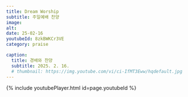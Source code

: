 ```yaml
---
title: Dream Worship
subtitle: 주일예배 찬양
image:
alt:
date: 25-02-16
youtubeId: 8zkBWKCr3VE
category: praise

caption:
  title: 경배와 찬양
  subtitle: 2025. 2. 16.
  # thumbnail: https://img.youtube.com/vi/ci-IfMT3Eww/hqdefault.jpg
---
```


{% include youtubePlayer.html id=page.youtubeId %}

